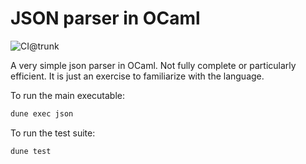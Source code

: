 # JSON parser in OCaml

![CI@trunk](https://github.com/alessandro90/OCaml_json_parser/actions/workflows/ci.yml/badge.svg)

A very simple json parser in OCaml. Not fully complete or particularly efficient. It is just an exercise to familiarize with the language.

To run the main executable:

```bash
dune exec json
```

To run the test suite:

```bash
dune test
```
